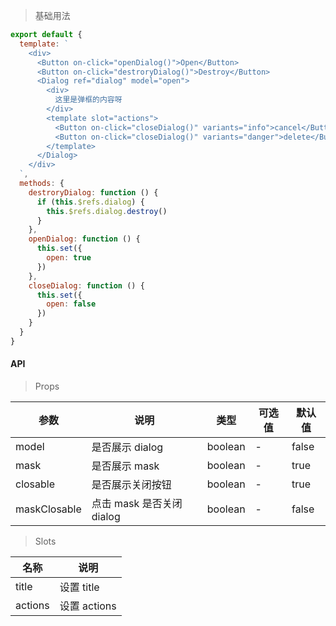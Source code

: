 > 基础用法

```js
export default {
  template: `
    <div>
      <Button on-click="openDialog()">Open</Button>
      <Button on-click="destroryDialog()">Destroy</Button>
      <Dialog ref="dialog" model="open">
        <div>
          这里是弹框的内容呀
        </div>
        <template slot="actions">
          <Button on-click="closeDialog()" variants="info">cancel</Button>
          <Button on-click="closeDialog()" variants="danger">delete</Button>
        </template>
      </Dialog>
    </div>
  `,
  methods: {
    destroryDialog: function () {
      if (this.$refs.dialog) {
        this.$refs.dialog.destroy()
      }
    },
    openDialog: function () {
      this.set({
        open: true
      })
    },
    closeDialog: function () {
      this.set({
        open: false
      })
    }
  }
}
```

#### API

> Props

参数 | 说明 | 类型 | 可选值 | 默认值
---|---|---|---|---
model | 是否展示 dialog | boolean | - | false
mask | 是否展示 mask | boolean | - | true
closable | 是否展示关闭按钮 | boolean | - | true
maskClosable | 点击 mask 是否关闭 dialog | boolean | - | false

> Slots

名称 | 说明
---|---
title | 设置 title
actions | 设置 actions